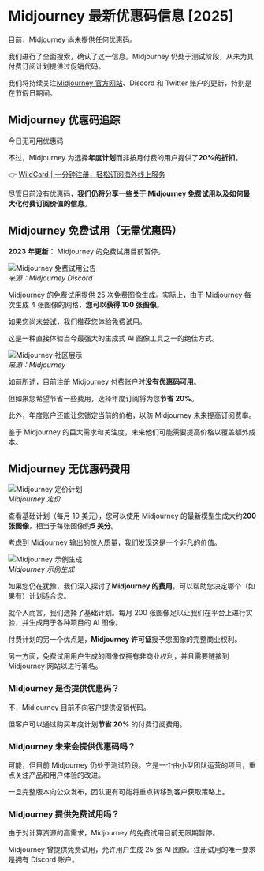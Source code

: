# Midjourney 最新优惠码信息 [2025]

目前，Midjourney 尚未提供任何优惠码。

我们进行了全面搜索，确认了这一信息。Midjourney 仍处于测试阶段，从未为其付费订阅计划提供过促销代码。

我们将持续关注[Midjourney 官方网站](https://www.midjourney.com/)、Discord 和 Twitter 账户的更新，特别是在节假日期间。

## Midjourney 优惠码追踪

今日无可用优惠码

不过，Midjourney 为选择**年度计划**而非按月付费的用户提供了**20%的折扣**。

👉 [WildCard | 一分钟注册，轻松订阅海外线上服务](https://bbtdd.com/WildCard)

尽管目前没有优惠码，**我们仍将分享一些关于 Midjourney 免费试用以及如何最大化付费订阅价值的信息**。

## Midjourney 免费试用（无需优惠码）

**2023 年更新：** Midjourney 的免费试用目前暂停。

![Midjourney 免费试用公告](https://bbtdd.com/img/6152677199951896.webp)  
*来源：Midjourney Discord*

Midjourney 的免费试用提供 25 次免费图像生成。实际上，由于 Midjourney 每次生成 4 张图像的网格，**您可以获得 100 张图像**。

如果您尚未尝试，我们推荐您体验免费试用。

这是一种直接体验当今最强大的生成式 AI 图像工具之一的绝佳方式。

![Midjourney 社区展示](https://bbtdd.com/img/496064840620.webp)  
*来源：Midjourney*

如前所述，目前注册 Midjourney 付费账户时**没有优惠码可用**。

但如果您希望节省一些费用，选择年度订阅将为您**节省 20%**。

此外，年度账户还能让您锁定当前的价格，以防 Midjourney 未来提高订阅费率。

鉴于 Midjourney 的巨大需求和关注度，未来他们可能需要提高价格以覆盖额外成本。

## Midjourney 无优惠码费用

![Midjourney 定价计划](https://bbtdd.com/img/9755935339.webp)  
*Midjourney 定价*

查看基础计划（每月 10 美元），您可以使用 Midjourney 的最新模型生成大约**200 张图像**，相当于每张图像约**5 美分**。

考虑到 Midjourney 输出的惊人质量，我们发现这是一个非凡的价值。

![Midjourney 示例生成](https://bbtdd.com/img/3845769023.webp)  
*Midjourney 示例生成*

如果您仍在犹豫，我们深入探讨了**Midjourney 的费用**，可以帮助您决定哪个（如果有）计划适合您。

就个人而言，我们选择了基础计划。每月 200 张图像足以让我们在平台上进行实验，并生成用于各种项目的 AI 图像。

付费计划的另一个优点是，**Midjourney 许可证**授予您图像的完整商业权利。

另一方面，免费试用用户生成的图像仅拥有非商业权利，并且需要链接到 Midjourney 网站以进行署名。

### Midjourney 是否提供优惠码？

不，Midjourney 目前不向客户提供促销代码。

但客户可以通过购买年度计划**节省 20%** 的付费订阅费用。

### Midjourney 未来会提供优惠码吗？

可能，但目前 Midjourney 仍处于测试阶段。它是一个由小型团队运营的项目，重点关注产品和用户体验的改进。

一旦完整版本向公众发布，团队更有可能将重点转移到客户获取策略上。

### Midjourney 提供免费试用吗？

由于对计算资源的高需求，Midjourney 的免费试用目前无限期暂停。

Midjourney 曾提供免费试用，允许用户生成 25 张 AI 图像。注册试用的唯一要求是拥有 Discord 账户。